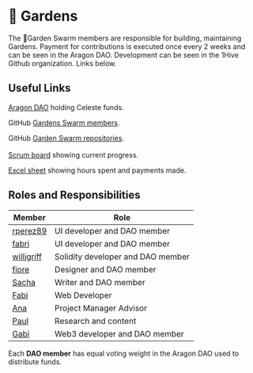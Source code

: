 # 🌻 Gardens

The 🌻Garden Swarm members are responsible for building, maintaining Gardens. Payment for contributions is executed once every 2 weeks and can be seen in the Aragon DAO. Development can be seen in the 1Hive Github organization. Links below.

## Useful Links

[Aragon DAO](https://aragon.1hive.org/#/gardensswarm/0x4020b4cebf43789fc01e3e7601af4ca3036f6d97/) holding Celeste funds.

GitHub [Gardens Swarm members](https://github.com/orgs/1Hive/teams/gardens-swarm/members).

GitHub [Garden Swarm repositories](https://github.com/orgs/1Hive/teams/gardens-swarm/repositories).\
\
[Scrum board](https://app.zenhub.com/workspaces/gardens-onboarding-6047c26dc05a1c000e95bcf3/board?repos=353881841) showing current progress.

[Excel sheet](https://docs.google.com/spreadsheets/d/1NxW3enwFaG6-oKCw6SOOrLl_ZzNW4WZtSptZA8ezVDg/edit#gid=120529274) showing hours spent and payments made.

## Roles and Responsibilities

| Member                                                      | Role                              |
| ----------------------------------------------------------- | --------------------------------- |
| [rperez89](https://github.com/rperez89)                     | UI developer and DAO member       |
| [fabri](https://github.com/fabriziovigevani)                | UI developer and DAO member       |
| [willjgriff](https://github.com/willjgriff)                 | Solidity developer and DAO member |
| [fiore](https://forum.1hive.org/u/fioreb/summary)           | Designer and DAO member           |
| [Sacha](https://gardens.substack.com/people/882863-0xmiel-) | Writer and DAO member             |
| [Fabi](https://github.com/famole/)                          | Web Developer                     |
| [Ana](https://uy.linkedin.com/in/ana-pereira-a3119a30)      | Project Manager Advisor           |
| [Paul](https://github.com/pglavin2)                         | Research and content              |
| [Gabi](https://github.com/0xGabi)                           | Web3 developer and DAO member     |

Each **DAO member** has equal voting weight in the Aragon DAO used to distribute funds.
